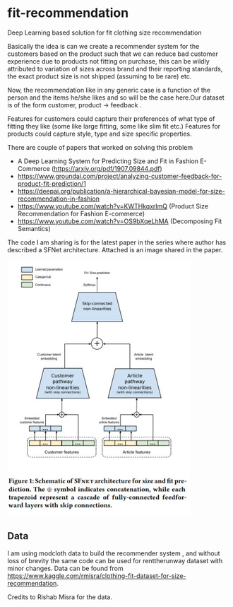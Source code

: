 # fit-recommendation
Deep Learning based solution for fit clothing size recommendation

Basically the idea is can we create a recommender system for the customers based on the product such that we can reduce bad customer experience due to products not fitting on purchase, this can be wildly attributed to variation of sizes across brand and their reporting standards, the exact product size is not shipped (assuming to be rare) etc.

Now, the recommendation like in any generic case is a function of the person and the items he/she likes and so will be the case here.Our dataset is of the form customer, product -> feedback .

Features for customers could capture their preferences of what type of fitting they like (some like large fitting, some like slim fit etc.) Features for products could capture style, type and size specific properties.

There are couple of papers that worked on solving this problem

- A Deep Learning System for Predicting Size and Fit in Fashion E-Commerce (https://arxiv.org/pdf/1907.09844.pdf)
- https://www.groundai.com/project/analyzing-customer-feedback-for-product-fit-prediction/1
- https://deepai.org/publication/a-hierarchical-bayesian-model-for-size-recommendation-in-fashion
- https://www.youtube.com/watch?v=KWTHkqxrlmQ (Product Size Recommendation for Fashion E-commerce)
- https://www.youtube.com/watch?v=OS9bXqeLhMA (Decomposing Fit Semantics)

The code I am sharing is for the latest paper in the series where author has described a SFNet architecture. Attached is an image shared in the paper.

![SFNet Architecture](images/SFNet_Arch.JPG)

## Data
I am using modcloth data to build the recommender system , and without loss of brevity the same code can be used for renttherunway dataset with minor changes.
Data can be found from https://www.kaggle.com/rmisra/clothing-fit-dataset-for-size-recommendation.

Credits to Rishab Misra for the data.
